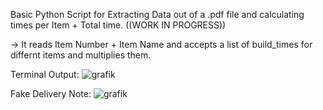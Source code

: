 Basic Python Script for Extracting Data out of a .pdf file and calculating times per Item + Total time. ((WORK IN PROGRESS))

-> It reads Item Number + Item Name and accepts a list of build_times for differnt items and multiplies them.


Terminal Output:
![grafik](https://github.com/user-attachments/assets/9bf2a64f-e8fc-49d4-a371-d028af1790c5)


Fake Delivery Note:
![grafik](https://github.com/user-attachments/assets/2c998447-417f-433b-854c-bfe1cf59f8c3)


